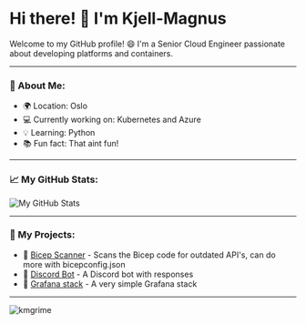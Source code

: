 <h1 align="left"></h1>

# Hi there! 👋 I'm Kjell-Magnus

Welcome to my GitHub profile! 😄 I'm a Senior Cloud Engineer passionate about developing platforms and containers.

---

### 🚀 About Me:
- 🌍 Location: Oslo
- 💻 Currently working on: Kubernetes and Azure
- 💡 Learning: Python
- 📚 Fun fact: That aint fun!

---

### 📈 My GitHub Stats:
![My GitHub Stats](https://github-readme-stats.vercel.app/api?username=kmgrime&show_icons=true&theme=dark)

---

### 🌟 My Projects:
- 🔗 [Bicep Scanner](https://github.com/kmgrime/bicep-api-scanner) - Scans the Bicep code for outdated API's, can do more with bicepconfig.json
- 🔗 [Discord Bot](https://github.com/kmgrime/pybot_discord) - A Discord bot with responses
- 🔗 [Grafana stack](https://github.com/kmgrime/ninja-monitor) - A very simple Grafana stack

---

<p align="left"> <img src="https://komarev.com/ghpvc/?username=kmgrime&label=Profile%20views&color=lightgrey&style=flat" alt="kmgrime" /></p>
